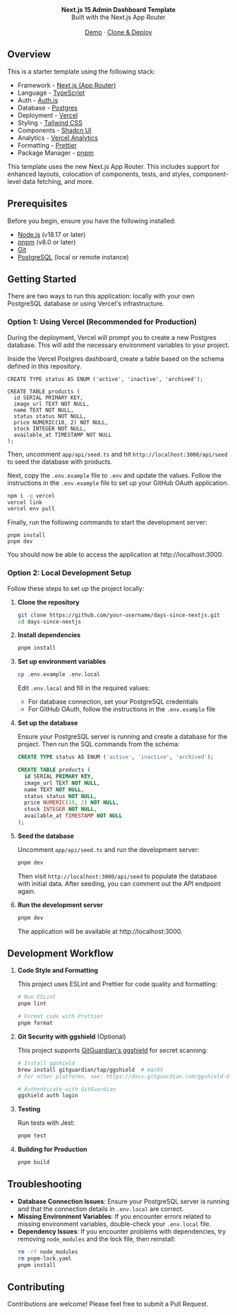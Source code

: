 <div align="center"><strong>Next.js 15 Admin Dashboard Template</strong></div>
<div align="center">Built with the Next.js App Router</div>
<br />
<div align="center">
<a href="https://next-admin-dash.vercel.app/">Demo</a>
<span> · </span>
<a href="https://vercel.com/templates/next.js/admin-dashboard-tailwind-postgres-react-nextjs">Clone & Deploy</a>
<span>
</div>

## Overview

This is a starter template using the following stack:

- Framework - [Next.js (App Router)](https://nextjs.org)
- Language - [TypeScript](https://www.typescriptlang.org)
- Auth - [Auth.js](https://authjs.dev)
- Database - [Postgres](https://vercel.com/postgres)
- Deployment - [Vercel](https://vercel.com/docs/concepts/next.js/overview)
- Styling - [Tailwind CSS](https://tailwindcss.com)
- Components - [Shadcn UI](https://ui.shadcn.com/)
- Analytics - [Vercel Analytics](https://vercel.com/analytics)
- Formatting - [Prettier](https://prettier.io)
- Package Manager - [pnpm](https://pnpm.io/)

This template uses the new Next.js App Router. This includes support for enhanced layouts, colocation of components, tests, and styles, component-level data fetching, and more.

## Prerequisites

Before you begin, ensure you have the following installed:

- [Node.js](https://nodejs.org/) (v18.17 or later)
- [pnpm](https://pnpm.io/installation) (v8.0 or later)
- [Git](https://git-scm.com/)
- [PostgreSQL](https://www.postgresql.org/download/) (local or remote instance)

## Getting Started

There are two ways to run this application: locally with your own PostgreSQL database or using Vercel's infrastructure.

### Option 1: Using Vercel (Recommended for Production)

During the deployment, Vercel will prompt you to create a new Postgres database. This will add the necessary environment variables to your project.

Inside the Vercel Postgres dashboard, create a table based on the schema defined in this repository.

```
CREATE TYPE status AS ENUM ('active', 'inactive', 'archived');

CREATE TABLE products (
  id SERIAL PRIMARY KEY,
  image_url TEXT NOT NULL,
  name TEXT NOT NULL,
  status status NOT NULL,
  price NUMERIC(10, 2) NOT NULL,
  stock INTEGER NOT NULL,
  available_at TIMESTAMP NOT NULL
);
```

Then, uncomment `app/api/seed.ts` and hit `http://localhost:3000/api/seed` to seed the database with products.

Next, copy the `.env.example` file to `.env` and update the values. Follow the instructions in the `.env.example` file to set up your GitHub OAuth application.

```bash
npm i -g vercel
vercel link
vercel env pull
```

Finally, run the following commands to start the development server:

```
pnpm install
pnpm dev
```

You should now be able to access the application at http://localhost:3000.

### Option 2: Local Development Setup

Follow these steps to set up the project locally:

1. **Clone the repository**

   ```bash
   git clone https://github.com/your-username/days-since-nextjs.git
   cd days-since-nextjs
   ```

2. **Install dependencies**

   ```bash
   pnpm install
   ```

3. **Set up environment variables**

   ```bash
   cp .env.example .env.local
   ```

   Edit `.env.local` and fill in the required values:
   - For database connection, set your PostgreSQL credentials
   - For GitHub OAuth, follow the instructions in the `.env.example` file

4. **Set up the database**

   Ensure your PostgreSQL server is running and create a database for the project. Then run the SQL commands from the schema:

   ```sql
   CREATE TYPE status AS ENUM ('active', 'inactive', 'archived');

   CREATE TABLE products (
     id SERIAL PRIMARY KEY,
     image_url TEXT NOT NULL,
     name TEXT NOT NULL,
     status status NOT NULL,
     price NUMERIC(10, 2) NOT NULL,
     stock INTEGER NOT NULL,
     available_at TIMESTAMP NOT NULL
   );
   ```

5. **Seed the database**

   Uncomment `app/api/seed.ts` and run the development server:

   ```bash
   pnpm dev
   ```

   Then visit `http://localhost:3000/api/seed` to populate the database with initial data.
   After seeding, you can comment out the API endpoint again.

6. **Run the development server**

   ```bash
   pnpm dev
   ```

   The application will be available at http://localhost:3000.

## Development Workflow

1. **Code Style and Formatting**

   This project uses ESLint and Prettier for code quality and formatting:

   ```bash
   # Run ESLint
   pnpm lint

   # Format code with Prettier
   pnpm format
   ```

2. **Git Security with ggshield** (Optional)

   This project supports [GitGuardian's ggshield](https://github.com/GitGuardian/ggshield) for secret scanning:

   ```bash
   # Install ggshield
   brew install gitguardian/tap/ggshield  # macOS
   # For other platforms, see: https://docs.gitguardian.com/ggshield-docs/getting-started

   # Authenticate with GitGuardian
   ggshield auth login
   ```

3. **Testing**

   Run tests with Jest:

   ```bash
   pnpm test
   ```

4. **Building for Production**

   ```bash
   pnpm build
   ```

## Troubleshooting

- **Database Connection Issues**: Ensure your PostgreSQL server is running and that the connection details in `.env.local` are correct.
- **Missing Environment Variables**: If you encounter errors related to missing environment variables, double-check your `.env.local` file.
- **Dependency Issues**: If you encounter problems with dependencies, try removing `node_modules` and the lock file, then reinstall:
  ```bash
  rm -rf node_modules
  rm pnpm-lock.yaml
  pnpm install
  ```

## Contributing

Contributions are welcome! Please feel free to submit a Pull Request.
